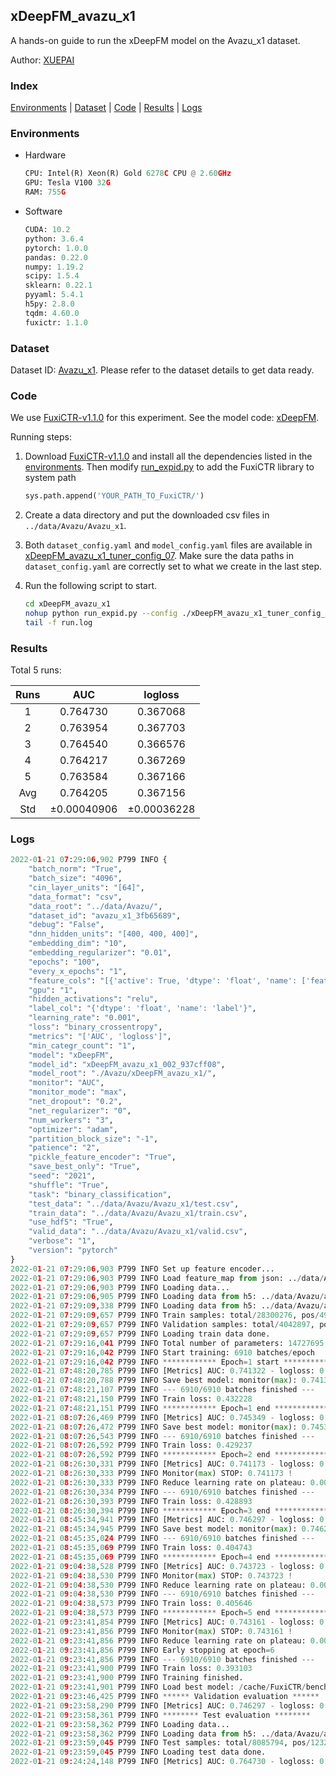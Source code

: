 ## xDeepFM_avazu_x1

A hands-on guide to run the xDeepFM model on the Avazu_x1 dataset.

Author: [XUEPAI](https://github.com/xue-pai)

### Index
[Environments](#Environments) | [Dataset](#Dataset) | [Code](#Code) | [Results](#Results) | [Logs](#Logs)

### Environments
+ Hardware

  ```python
  CPU: Intel(R) Xeon(R) Gold 6278C CPU @ 2.60GHz
  GPU: Tesla V100 32G
  RAM: 755G

  ```

+ Software

  ```python
  CUDA: 10.2
  python: 3.6.4
  pytorch: 1.0.0
  pandas: 0.22.0
  numpy: 1.19.2
  scipy: 1.5.4
  sklearn: 0.22.1
  pyyaml: 5.4.1
  h5py: 2.8.0
  tqdm: 4.60.0
  fuxictr: 1.1.0

  ```

### Dataset
Dataset ID: [Avazu_x1](https://github.com/openbenchmark/BARS/blob/master/ctr_prediction/datasets/Avazu/README.md#Avazu_x1). Please refer to the dataset details to get data ready.

### Code

We use [FuxiCTR-v1.1.0](https://github.com/xue-pai/FuxiCTR/tree/v1.1.0) for this experiment. See the model code: [xDeepFM](https://github.com/xue-pai/FuxiCTR/blob/v1.1.0/fuxictr/pytorch/models/xDeepFM.py).

Running steps:

1. Download [FuxiCTR-v1.1.0](https://github.com/xue-pai/FuxiCTR/archive/refs/tags/v1.1.0.zip) and install all the dependencies listed in the [environments](#environments). Then modify [run_expid.py](./run_expid.py#L5) to add the FuxiCTR library to system path
    
    ```python
    sys.path.append('YOUR_PATH_TO_FuxiCTR/')
    ```

2. Create a data directory and put the downloaded csv files in `../data/Avazu/Avazu_x1`.

3. Both `dataset_config.yaml` and `model_config.yaml` files are available in [xDeepFM_avazu_x1_tuner_config_07](./xDeepFM_avazu_x1_tuner_config_07). Make sure the data paths in `dataset_config.yaml` are correctly set to what we create in the last step.

4. Run the following script to start.

    ```bash
    cd xDeepFM_avazu_x1
    nohup python run_expid.py --config ./xDeepFM_avazu_x1_tuner_config_07 --expid xDeepFM_avazu_x1_002_937cff08 --gpu 0 > run.log &
    tail -f run.log
    ```

### Results

Total 5 runs:

| Runs | AUC | logloss  |
|:--------------------:|:--------------------:|:--------------------:|
| 1 | 0.764730 | 0.367068  |
| 2 | 0.763954 | 0.367703  |
| 3 | 0.764540 | 0.366576  |
| 4 | 0.764217 | 0.367269  |
| 5 | 0.763584 | 0.367166  |
| Avg | 0.764205 | 0.367156 |
| Std | &#177;0.00040906 | &#177;0.00036228 |


### Logs
```python
2022-01-21 07:29:06,902 P799 INFO {
    "batch_norm": "True",
    "batch_size": "4096",
    "cin_layer_units": "[64]",
    "data_format": "csv",
    "data_root": "../data/Avazu/",
    "dataset_id": "avazu_x1_3fb65689",
    "debug": "False",
    "dnn_hidden_units": "[400, 400, 400]",
    "embedding_dim": "10",
    "embedding_regularizer": "0.01",
    "epochs": "100",
    "every_x_epochs": "1",
    "feature_cols": "[{'active': True, 'dtype': 'float', 'name': ['feat_1', 'feat_2', 'feat_3', 'feat_4', 'feat_5', 'feat_6', 'feat_7', 'feat_8', 'feat_9', 'feat_10', 'feat_11', 'feat_12', 'feat_13', 'feat_14', 'feat_15', 'feat_16', 'feat_17', 'feat_18', 'feat_19', 'feat_20', 'feat_21', 'feat_22'], 'type': 'categorical'}]",
    "gpu": "1",
    "hidden_activations": "relu",
    "label_col": "{'dtype': 'float', 'name': 'label'}",
    "learning_rate": "0.001",
    "loss": "binary_crossentropy",
    "metrics": "['AUC', 'logloss']",
    "min_categr_count": "1",
    "model": "xDeepFM",
    "model_id": "xDeepFM_avazu_x1_002_937cff08",
    "model_root": "./Avazu/xDeepFM_avazu_x1/",
    "monitor": "AUC",
    "monitor_mode": "max",
    "net_dropout": "0.2",
    "net_regularizer": "0",
    "num_workers": "3",
    "optimizer": "adam",
    "partition_block_size": "-1",
    "patience": "2",
    "pickle_feature_encoder": "True",
    "save_best_only": "True",
    "seed": "2021",
    "shuffle": "True",
    "task": "binary_classification",
    "test_data": "../data/Avazu/Avazu_x1/test.csv",
    "train_data": "../data/Avazu/Avazu_x1/train.csv",
    "use_hdf5": "True",
    "valid_data": "../data/Avazu/Avazu_x1/valid.csv",
    "verbose": "1",
    "version": "pytorch"
}
2022-01-21 07:29:06,903 P799 INFO Set up feature encoder...
2022-01-21 07:29:06,903 P799 INFO Load feature_map from json: ../data/Avazu/avazu_x1_3fb65689/feature_map.json
2022-01-21 07:29:06,903 P799 INFO Loading data...
2022-01-21 07:29:06,905 P799 INFO Loading data from h5: ../data/Avazu/avazu_x1_3fb65689/train.h5
2022-01-21 07:29:09,338 P799 INFO Loading data from h5: ../data/Avazu/avazu_x1_3fb65689/valid.h5
2022-01-21 07:29:09,657 P799 INFO Train samples: total/28300276, pos/4953382, neg/23346894, ratio/17.50%, blocks/1
2022-01-21 07:29:09,657 P799 INFO Validation samples: total/4042897, pos/678699, neg/3364198, ratio/16.79%, blocks/1
2022-01-21 07:29:09,657 P799 INFO Loading train data done.
2022-01-21 07:29:16,041 P799 INFO Total number of parameters: 14727695.
2022-01-21 07:29:16,042 P799 INFO Start training: 6910 batches/epoch
2022-01-21 07:29:16,042 P799 INFO ************ Epoch=1 start ************
2022-01-21 07:48:20,785 P799 INFO [Metrics] AUC: 0.741322 - logloss: 0.400246
2022-01-21 07:48:20,788 P799 INFO Save best model: monitor(max): 0.741322
2022-01-21 07:48:21,107 P799 INFO --- 6910/6910 batches finished ---
2022-01-21 07:48:21,150 P799 INFO Train loss: 0.432228
2022-01-21 07:48:21,151 P799 INFO ************ Epoch=1 end ************
2022-01-21 08:07:26,469 P799 INFO [Metrics] AUC: 0.745349 - logloss: 0.397551
2022-01-21 08:07:26,472 P799 INFO Save best model: monitor(max): 0.745349
2022-01-21 08:07:26,543 P799 INFO --- 6910/6910 batches finished ---
2022-01-21 08:07:26,592 P799 INFO Train loss: 0.429237
2022-01-21 08:07:26,592 P799 INFO ************ Epoch=2 end ************
2022-01-21 08:26:30,331 P799 INFO [Metrics] AUC: 0.741173 - logloss: 0.398976
2022-01-21 08:26:30,333 P799 INFO Monitor(max) STOP: 0.741173 !
2022-01-21 08:26:30,333 P799 INFO Reduce learning rate on plateau: 0.000100
2022-01-21 08:26:30,334 P799 INFO --- 6910/6910 batches finished ---
2022-01-21 08:26:30,393 P799 INFO Train loss: 0.428893
2022-01-21 08:26:30,394 P799 INFO ************ Epoch=3 end ************
2022-01-21 08:45:34,941 P799 INFO [Metrics] AUC: 0.746297 - logloss: 0.396029
2022-01-21 08:45:34,945 P799 INFO Save best model: monitor(max): 0.746297
2022-01-21 08:45:35,024 P799 INFO --- 6910/6910 batches finished ---
2022-01-21 08:45:35,069 P799 INFO Train loss: 0.404743
2022-01-21 08:45:35,069 P799 INFO ************ Epoch=4 end ************
2022-01-21 09:04:38,528 P799 INFO [Metrics] AUC: 0.743723 - logloss: 0.397231
2022-01-21 09:04:38,530 P799 INFO Monitor(max) STOP: 0.743723 !
2022-01-21 09:04:38,530 P799 INFO Reduce learning rate on plateau: 0.000010
2022-01-21 09:04:38,530 P799 INFO --- 6910/6910 batches finished ---
2022-01-21 09:04:38,573 P799 INFO Train loss: 0.405646
2022-01-21 09:04:38,573 P799 INFO ************ Epoch=5 end ************
2022-01-21 09:23:41,854 P799 INFO [Metrics] AUC: 0.743161 - logloss: 0.398305
2022-01-21 09:23:41,856 P799 INFO Monitor(max) STOP: 0.743161 !
2022-01-21 09:23:41,856 P799 INFO Reduce learning rate on plateau: 0.000001
2022-01-21 09:23:41,856 P799 INFO Early stopping at epoch=6
2022-01-21 09:23:41,856 P799 INFO --- 6910/6910 batches finished ---
2022-01-21 09:23:41,900 P799 INFO Train loss: 0.393103
2022-01-21 09:23:41,900 P799 INFO Training finished.
2022-01-21 09:23:41,901 P799 INFO Load best model: /cache/FuxiCTR/benchmarks/Avazu/xDeepFM_avazu_x1/avazu_x1_3fb65689/xDeepFM_avazu_x1_002_937cff08.model
2022-01-21 09:23:46,425 P799 INFO ****** Validation evaluation ******
2022-01-21 09:23:58,290 P799 INFO [Metrics] AUC: 0.746297 - logloss: 0.396029
2022-01-21 09:23:58,361 P799 INFO ******** Test evaluation ********
2022-01-21 09:23:58,362 P799 INFO Loading data...
2022-01-21 09:23:58,362 P799 INFO Loading data from h5: ../data/Avazu/avazu_x1_3fb65689/test.h5
2022-01-21 09:23:59,045 P799 INFO Test samples: total/8085794, pos/1232985, neg/6852809, ratio/15.25%, blocks/1
2022-01-21 09:23:59,045 P799 INFO Loading test data done.
2022-01-21 09:24:24,148 P799 INFO [Metrics] AUC: 0.764730 - logloss: 0.367068

```
